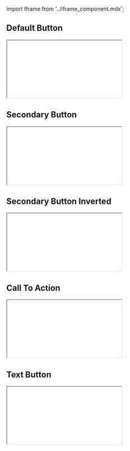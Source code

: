 import Iframe from '../iframe_component.mdx';

## Default Button

<Iframe id='components-button--primary&args=' > </Iframe>

## Secondary Button

<Iframe id='components-button--secondary&args=' > </Iframe>

## Secondary Button Inverted

<Iframe id='components-button--secondary-inverted&args=' > </Iframe>

## Call To Action

<Iframe id='components-button--call-to-action&args=' > </Iframe>

## Text Button

<Iframe id='components-button--text&args=' > </Iframe>
